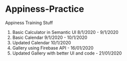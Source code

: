 # Appiness-Practice
Appiness Training Stuff
1) Basic Calculator in Semantic UI 8/1/2020 - 9/1/2020
2) Basic Calendar 9/1/2020 - 10/1/2020
3) Updated Calendar 10/1/2020
4) Gallery using Firebase API - 16/01/2020
5) Updated Gallery with better UI and code - 21/01/2020

